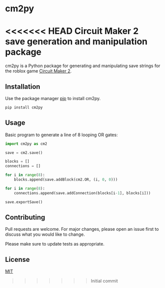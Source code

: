 # cm2py
<<<<<<< HEAD
Circuit Maker 2 save generation and manipulation package
=======

cm2py is a Python package for generating and manipulating save strings for the roblox game [Circuit Maker 2](https://www.roblox.com/games/6652606416/Circuit-Maker-2).

## Installation

Use the package manager [pip](https://pip.pypa.io/en/stable/) to install cm2py.

```bash
pip install cm2py
```

## Usage

Basic program to generate a line of 8 looping OR gates:

```python
import cm2py as cm2

save = cm2.save()

blocks = []
connections = []

for i in range(8):
	blocks.append(save.addBlock(cm2.OR, (i, 0, 0)))

for i in range(8):
	connections.append(save.addConnection(blocks[i-1], blocks[i]))

save.exportSave()
```

## Contributing

Pull requests are welcome. For major changes, please open an issue first
to discuss what you would like to change.

Please make sure to update tests as appropriate.

## License

[MIT](https://choosealicense.com/licenses/mit/)
>>>>>>> Initial commit
